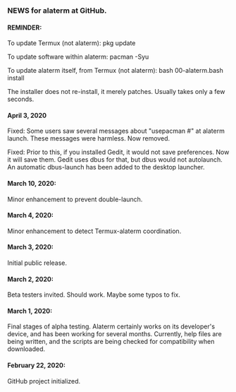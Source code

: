 ### NEWS for alaterm at GitHub.

#### REMINDER:

To update Termux (not alaterm):  pkg update

To update software within alaterm:  pacman -Syu

To update alaterm itself, from Termux (not alaterm): bash 00-alaterm.bash install

The installer does not re-install, it merely patches. Usually takes only a few seconds.

#### April 3, 2020

Fixed: Some users saw several messages about "usepacman #" at alaterm launch.
These messages were harmless. Now removed.

Fixed: Prior to this, if you installed Gedit, it would not save preferences.
Now it will save them. Gedit uses dbus for that, but dbus would not autolaunch.
An automatic dbus-launch has been added to the desktop launcher. 

#### March 10, 2020:

Minor enhancement to prevent double-launch.

#### March 4, 2020:
Minor enhancement to detect Termux-alaterm coordination.

#### March 3, 2020:
Initial public release.

#### March 2, 2020:
Beta testers invited. Should work. Maybe some typos to fix.

#### March 1, 2020:
Final stages of alpha testing. Alaterm certainly works on its developer's device,
and has been working for several months. Currently, help files are being written,
and the scripts are being checked for compatibility when downloaded.

#### February 22, 2020:
GitHub project initialized.
